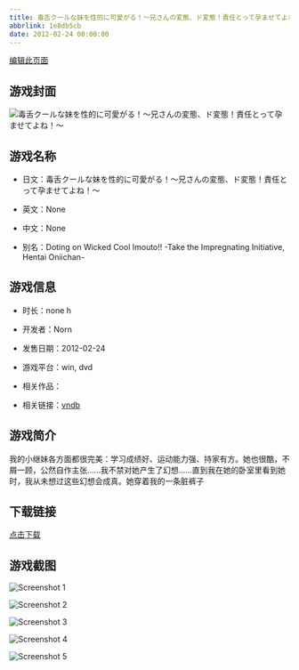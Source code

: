 ```yaml
---
title: 毒舌クールな妹を性的に可愛がる！～兄さんの変態、ド変態！責任とって孕ませてよね！～
abbrlink: 1e8db5cb
date: 2012-02-24 00:00:00
---
```

[编辑此页面](https://github.com/ACG-3/ADV3-source/blob/main/source/_posts/%E6%AF%92%E8%88%8C%E3%82%AF%E3%83%BC%E3%83%AB%E3%81%AA%E5%A6%B9%E3%82%92%E6%80%A7%E7%9A%84%E3%81%AB%E5%8F%AF%E6%84%9B%E3%81%8C%E3%82%8B%EF%BC%81%EF%BD%9E%E5%85%84%E3%81%95%E3%82%93%E3%81%AE%E5%A4%89%E6%85%8B%E3%80%81%E3%83%89%E5%A4%89%E6%85%8B%EF%BC%81%E8%B2%AC%E4%BB%BB%E3%81%A8%E3%81%A3%E3%81%A6%E5%AD%95%E3%81%BE%E3%81%9B%E3%81%A6%E3%82%88%E3%81%AD%EF%BC%81%EF%BD%9E.md)

## 游戏封面

![毒舌クールな妹を性的に可愛がる！～兄さんの変態、ド変態！責任とって孕ませてよね！～](https://pan.timero.xyz/d/onedrive/img_lib_001/%E6%AF%92%E8%88%8C%E3%82%AF%E3%83%BC%E3%83%AB%E3%81%AA%E5%A6%B9%E3%82%92%E6%80%A7%E7%9A%84%E3%81%AB%E5%8F%AF%E6%84%9B%E3%81%8C%E3%82%8B%EF%BC%81%EF%BD%9E%E5%85%84%E3%81%95%E3%82%93%E3%81%AE%E5%A4%89%E6%85%8B%E3%80%81%E3%83%89%E5%A4%89%E6%85%8B%EF%BC%81%E8%B2%AC%E4%BB%BB%E3%81%A8%E3%81%A3%E3%81%A6%E5%AD%95%E3%81%BE%E3%81%9B%E3%81%A6%E3%82%88%E3%81%AD%EF%BC%81%EF%BD%9E_cover.avif)


## 游戏名称

- 日文：毒舌クールな妹を性的に可愛がる！～兄さんの変態、ド変態！責任とって孕ませてよね！～
- 英文：None
- 中文：None

- 别名：Doting on Wicked Cool Imouto!! -Take the Impregnating Initiative, Hentai Oniichan-


## 游戏信息

- 时长：none h
- 开发者：Norn
- 发售日期：2012-02-24
- 游戏平台：win, dvd
- 相关作品：

- 相关链接：[vndb](https://vndb.org/v9882)


## 游戏简介

我的小继妹各方面都很完美：学习成绩好、运动能力强、持家有方。她也很酷，不屑一顾，公然自作主张......我不禁对她产生了幻想......直到我在她的卧室里看到她时，我从未想过这些幻想会成真。她穿着我的一条脏裤子




## 下载链接

[点击下载](https://pan.timero.xyz/onedrive/adv_lib_001/%E6%AF%92%E8%88%8C%E3%82%AF%E3%83%BC%E3%83%AB%E3%81%AA%E5%A6%B9%E3%82%92%E6%80%A7%E7%9A%84%E3%81%AB%E5%8F%AF%E6%84%9B%E3%81%8C%E3%82%8B%EF%BC%81%EF%BD%9E%E5%85%84%E3%81%95%E3%82%93%E3%81%AE%E5%A4%89%E6%85%8B%E3%80%81%E3%83%89%E5%A4%89%E6%85%8B%EF%BC%81%E8%B2%AC%E4%BB%BB%E3%81%A8%E3%81%A3%E3%81%A6%E5%AD%95%E3%81%BE%E3%81%9B%E3%81%A6%E3%82%88%E3%81%AD%EF%BC%81%EF%BD%9E)


## 游戏截图


![Screenshot 1](https://pan.timero.xyz/d/onedrive/img_lib_001/%E6%AF%92%E8%88%8C%E3%82%AF%E3%83%BC%E3%83%AB%E3%81%AA%E5%A6%B9%E3%82%92%E6%80%A7%E7%9A%84%E3%81%AB%E5%8F%AF%E6%84%9B%E3%81%8C%E3%82%8B%EF%BC%81%EF%BD%9E%E5%85%84%E3%81%95%E3%82%93%E3%81%AE%E5%A4%89%E6%85%8B%E3%80%81%E3%83%89%E5%A4%89%E6%85%8B%EF%BC%81%E8%B2%AC%E4%BB%BB%E3%81%A8%E3%81%A3%E3%81%A6%E5%AD%95%E3%81%BE%E3%81%9B%E3%81%A6%E3%82%88%E3%81%AD%EF%BC%81%EF%BD%9E_Screenshot_1.avif)

![Screenshot 2](https://pan.timero.xyz/d/onedrive/img_lib_001/%E6%AF%92%E8%88%8C%E3%82%AF%E3%83%BC%E3%83%AB%E3%81%AA%E5%A6%B9%E3%82%92%E6%80%A7%E7%9A%84%E3%81%AB%E5%8F%AF%E6%84%9B%E3%81%8C%E3%82%8B%EF%BC%81%EF%BD%9E%E5%85%84%E3%81%95%E3%82%93%E3%81%AE%E5%A4%89%E6%85%8B%E3%80%81%E3%83%89%E5%A4%89%E6%85%8B%EF%BC%81%E8%B2%AC%E4%BB%BB%E3%81%A8%E3%81%A3%E3%81%A6%E5%AD%95%E3%81%BE%E3%81%9B%E3%81%A6%E3%82%88%E3%81%AD%EF%BC%81%EF%BD%9E_Screenshot_2.avif)

![Screenshot 3](https://pan.timero.xyz/d/onedrive/img_lib_001/%E6%AF%92%E8%88%8C%E3%82%AF%E3%83%BC%E3%83%AB%E3%81%AA%E5%A6%B9%E3%82%92%E6%80%A7%E7%9A%84%E3%81%AB%E5%8F%AF%E6%84%9B%E3%81%8C%E3%82%8B%EF%BC%81%EF%BD%9E%E5%85%84%E3%81%95%E3%82%93%E3%81%AE%E5%A4%89%E6%85%8B%E3%80%81%E3%83%89%E5%A4%89%E6%85%8B%EF%BC%81%E8%B2%AC%E4%BB%BB%E3%81%A8%E3%81%A3%E3%81%A6%E5%AD%95%E3%81%BE%E3%81%9B%E3%81%A6%E3%82%88%E3%81%AD%EF%BC%81%EF%BD%9E_Screenshot_3.avif)

![Screenshot 4](https://pan.timero.xyz/d/onedrive/img_lib_001/%E6%AF%92%E8%88%8C%E3%82%AF%E3%83%BC%E3%83%AB%E3%81%AA%E5%A6%B9%E3%82%92%E6%80%A7%E7%9A%84%E3%81%AB%E5%8F%AF%E6%84%9B%E3%81%8C%E3%82%8B%EF%BC%81%EF%BD%9E%E5%85%84%E3%81%95%E3%82%93%E3%81%AE%E5%A4%89%E6%85%8B%E3%80%81%E3%83%89%E5%A4%89%E6%85%8B%EF%BC%81%E8%B2%AC%E4%BB%BB%E3%81%A8%E3%81%A3%E3%81%A6%E5%AD%95%E3%81%BE%E3%81%9B%E3%81%A6%E3%82%88%E3%81%AD%EF%BC%81%EF%BD%9E_Screenshot_4.avif)

![Screenshot 5](https://pan.timero.xyz/d/onedrive/img_lib_001/%E6%AF%92%E8%88%8C%E3%82%AF%E3%83%BC%E3%83%AB%E3%81%AA%E5%A6%B9%E3%82%92%E6%80%A7%E7%9A%84%E3%81%AB%E5%8F%AF%E6%84%9B%E3%81%8C%E3%82%8B%EF%BC%81%EF%BD%9E%E5%85%84%E3%81%95%E3%82%93%E3%81%AE%E5%A4%89%E6%85%8B%E3%80%81%E3%83%89%E5%A4%89%E6%85%8B%EF%BC%81%E8%B2%AC%E4%BB%BB%E3%81%A8%E3%81%A3%E3%81%A6%E5%AD%95%E3%81%BE%E3%81%9B%E3%81%A6%E3%82%88%E3%81%AD%EF%BC%81%EF%BD%9E_Screenshot_5.avif)

